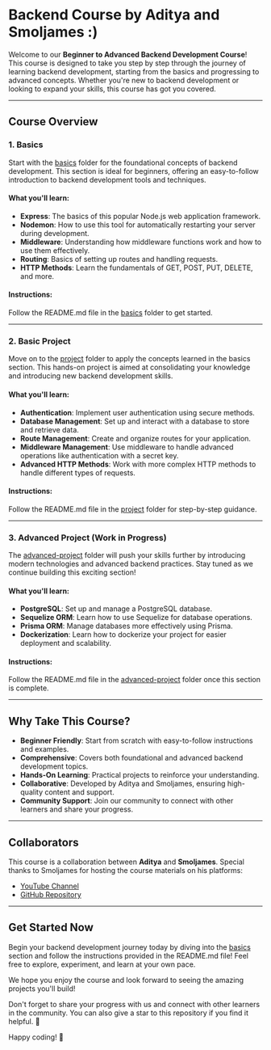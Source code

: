 # Backend Course by Aditya and Smoljames :)

Welcome to our **Beginner to Advanced Backend Development Course**! This course is designed to take you step by step through the journey of learning backend development, starting from the basics and progressing to advanced concepts. Whether you're new to backend development or looking to expand your skills, this course has got you covered.

---

## Course Overview

### 1. Basics

Start with the [basics](basics) folder for the foundational concepts of backend development. This section is ideal for beginners, offering an easy-to-follow introduction to backend development tools and techniques.

#### What you'll learn:

- **Express**: The basics of this popular Node.js web application framework.
- **Nodemon**: How to use this tool for automatically restarting your server during development.
- **Middleware**: Understanding how middleware functions work and how to use them effectively.
- **Routing**: Basics of setting up routes and handling requests.
- **HTTP Methods**: Learn the fundamentals of GET, POST, PUT, DELETE, and more.

#### Instructions:

Follow the README.md file in the [basics](basics) folder to get started.

---

### 2. Basic Project

Move on to the [project](project) folder to apply the concepts learned in the basics section. This hands-on project is aimed at consolidating your knowledge and introducing new backend development skills.

#### What you'll learn:

- **Authentication**: Implement user authentication using secure methods.
- **Database Management**: Set up and interact with a database to store and retrieve data.
- **Route Management**: Create and organize routes for your application.
- **Middleware Management**: Use middleware to handle advanced operations like authentication with a secret key.
- **Advanced HTTP Methods**: Work with more complex HTTP methods to handle different types of requests.

#### Instructions:

Follow the README.md file in the [project](project) folder for step-by-step guidance.

---

### 3. Advanced Project (Work in Progress)

The [advanced-project](advanced-project) folder will push your skills further by introducing modern technologies and advanced backend practices. Stay tuned as we continue building this exciting section!

#### What you'll learn:

- **PostgreSQL**: Set up and manage a PostgreSQL database.
- **Sequelize ORM**: Learn how to use Sequelize for database operations.
- **Prisma ORM**: Manage databases more effectively using Prisma.
- **Dockerization**: Learn how to dockerize your project for easier deployment and scalability.

#### Instructions:

Follow the README.md file in the [advanced-project](advanced-project) folder once this section is complete.

---

## Why Take This Course?

- **Beginner Friendly**: Start from scratch with easy-to-follow instructions and examples.
- **Comprehensive**: Covers both foundational and advanced backend development topics.
- **Hands-On Learning**: Practical projects to reinforce your understanding.
- **Collaborative**: Developed by Aditya and Smoljames, ensuring high-quality content and support.
- **Community Support**: Join our community to connect with other learners and share your progress.

---

## Collaborators

This course is a collaboration between **Aditya** and **Smoljames**. Special thanks to Smoljames for hosting the course materials on his platforms:

- [YouTube Channel](https://www.youtube.com/watch?v=9BD9eK9VqXA)
- [GitHub Repository](https://github.com/jamezmca/backend-full-course)

---

## Get Started Now

Begin your backend development journey today by diving into the [basics](basics) section and follow the instructions provided in the README.md file!
Feel free to explore, experiment, and learn at your own pace.

We hope you enjoy the course and look forward to seeing the amazing projects you'll build!

Don't forget to share your progress with us and connect with other learners in the community.
You can also give a star to this repository if you find it helpful. 🌟

Happy coding! 🚀
